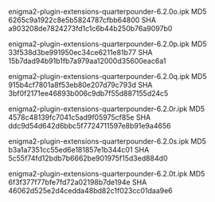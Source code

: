 enigma2-plugin-extensions-quarterpounder-6.2.0o.ipk
MD5 6265c9a1922c8e5b5824787cfbb64800
SHA a903208de7824273fd1c1c6b44b250b76a9097b0

enigma2-plugin-extensions-quarterpounder-6.2.0p.ipk
MD5 33f538d3be991950ec34ce6211e81b77
SHA 15b7dad94b91b1fb7a979aa12000d35600eac6a1

enigma2-plugin-extensions-quarterpounder-6.2.0q.ipk
MD5 915b4cf7801a8f53eb80e207d79c793d
SHA 3bf0f2171ee46893b006c9db7f55d887155d24c5

enigma2-plugin-extensions-quarterpounder-6.2.0r.ipk
MD5 4578c48139fc7041c5ad9f05975cf85e
SHA ddc9d54d642d6bbc5f7724711597e8b91e9a4656

enigma2-plugin-extensions-quarterpounder-6.2.0s.ipk
MD5 b3a1a7351cc55ed6e181857e1b344c01
SHA 5c55f74fd12bdb7b6662be901975f15d3ed884d0

enigma2-plugin-extensions-quarterpounder-6.2.0t.ipk
MD5 6f3f377f77bfe7fd72a02198b7de194e
SHA 46062d525e2d4cedda48bd82c1f023cc01daa9e6

